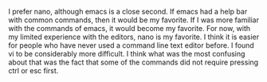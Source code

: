 I prefer nano, although emacs is a close second. If emacs had a help bar with common commands, then it would be my favorite. If I was more familiar with the commands of emacs, it would become my favorite. For now, with my limited experience with the editors, nano is my favorite. I think it is easier for people who have never used a command line text editor before. I found vi to be considerably more difficult. I think what was the most confusing about that was the fact that some of the commands did not require pressing ctrl or esc first. 
